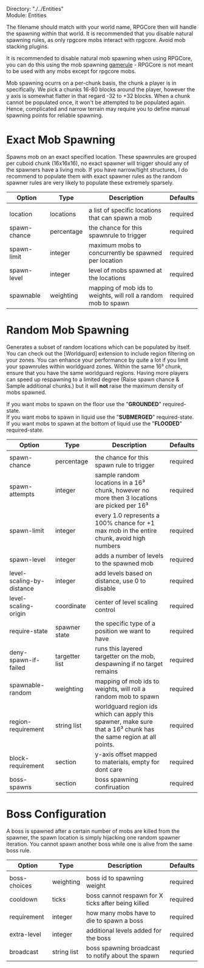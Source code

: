 Directory: "./../Entities"  
Module: Entities

The filename should match with your world name, RPGCore then will handle the spawning within that world. It is recommended that you disable natural spawning rules, as only rpgcore mobs interact with rpgcore. Avoid mob stacking plugins.

It is recommended to disable natural mob spawning when using RPGCore, you can do this using the mob spawning [gamerule](https://minecraft.gamepedia.com/Commands/gamerule) - RPGCore is not meant to be used with any mobs except for rpgcore mobs. 

Mob spawning ocurrs on a per-chunk basis, the chunk a player is in specifically. We pick a chunks 16-80 blocks around the player, however the y axis is somewhat flatter in that regard -32 to +32 blocks. When a chunk cannot be populated once, it won't be attempted to be populated again. Hence, complicated and narrow terrain may require you to define manual spawning points for reliable spawning.

# Exact Mob Spawning

Spawns mob on an exact specified location. These spawnrules are grouped per cuboid chunk (16x16x16), no exact spawner will trigger should any of the spawners have a living mob. If you have narrow/tight structures, I do recommend to populate them with exact spawner rules as the random spawner rules are very likely to populate these extremely sparsely.

| Option | Type | Description | Defaults |
|-|-|-|-|
| | | | |
| location | locations | a list of specific locations that can spawn a mob | required |
| spawn-chance | percentage | the chance for this spawnrule to trigger | required |
| spawn-limit | integer | maximum mobs to concurrently be spawned per location | required |
| spawn-level | integer | level of mobs spawned at the locations | required |
| spawnable | weighting | mapping of mob ids to weights, will roll a random mob to spawn | required |

# Random Mob Spawning

Generates a subset of random locations which can be populated by itself. You can check out the [Worldguard] extension to include region filtering on your zones. You can enhance your performance by quite a lot if you limit your spawnrules within worldguard zones. Within the same 16³ chunk, ensure that you have the same worldguard regions. Having more players can speed up respawning to a limited degree (Raise spawn chance & Sample additional chunks.) but it will **not** raise the maximum density of mobs spawned.

If you want mobs to spawn on the floor use the "**GROUNDED**" required-state.  
If you want mobs to spawn in liquid use the "**SUBMERGED**" required-state.  
If you want mobs to spawn at the bottom of liquid use the "**FLOODED**" required-state.

| Option | Type | Description | Defaults |
|-|-|-|-|
| | | | |
| spawn-chance | percentage | the chance for this spawn rule to trigger | required |
| spawn-attempts | integer | sample random locations in a 16³ chunk, however no more then 3 locations are picked per 16³ | required |
| spawn-limit | integer | every 1.0 represents a 100% chance for +1 max mob in the entire chunk, avoid high numbers | required |
| spawn-level | integer | adds a number of levels to the spawned mob | required |
| level-scaling-by-distance | integer | add levels based on distance, use 0 to disable | required |
| level-scaling-origin | coordinate | center of level scaling control | required |
| require-state | spawner state | the specific type of a position we want to have | required |
| deny-spawn-if-failed | targetter list | runs this layered targetter on the mob, despawning if no target remains | required |
| spawnable-random | weighting | mapping of mob ids to weights, will roll a random mob to spawn | required |
| region-requirement | string list | worldguard region ids which can apply this spawner, make sure that a 16³ chunk has the same region at all points. | required |
| block-requirement | section | y-axis offset mapped to materials, empty for dont care | required | 
| boss-spawns | section | boss spawning confiruation | required |

# Boss Configuration

A boss is spawned after a certain number of mobs are killed from the spawner, the spawn location is simply hijacking one random spawner iteration. You cannot spawn another boss while one is alive from the same boss rule.

| Option | Type | Description | Defaults |
|-|-|-|-|
| | | | |
| boss-choices | weighting | boss id to spawning weight | required |
| cooldown | ticks | boss cannot respawn for X ticks after being killed | required |
| requirement | integer | how many mobs have to die to spawn a boss | required |
| extra-level | integer | additional levels added for the boss | required |
| broadcast | string list | boss spawning broadcast to notify about the spawn | requried |